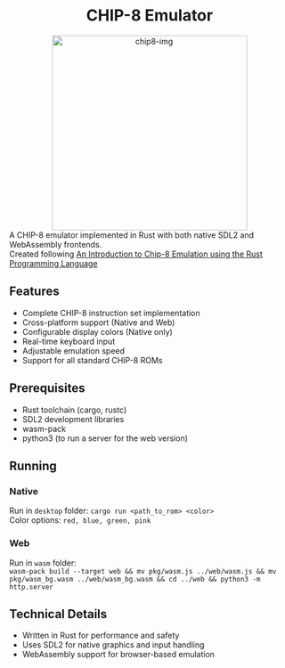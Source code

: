 <div align="center">
<h1> CHIP-8 Emulator</h1>
<img width="350px" src="https://github.com/user-attachments/assets/d8decd7e-f5c7-481f-9885-5aeac793ecec" alt="chip8-img" />

</div>
A CHIP-8 emulator implemented in Rust with both native SDL2 and WebAssembly frontends.
<br/>
Created following <a href="https://github.com/aquova/chip8-book">An Introduction to Chip-8 Emulation using the Rust Programming Language</a>

## Features

- Complete CHIP-8 instruction set implementation
- Cross-platform support (Native and Web)
- Configurable display colors (Native only)
- Real-time keyboard input
- Adjustable emulation speed
- Support for all standard CHIP-8 ROMs

## Prerequisites

- Rust toolchain (cargo, rustc)
- SDL2 development libraries
- wasm-pack
- python3 (to run a server for the web version)

## Running

### Native

Run in `desktop` folder: `cargo run <path_to_rom> <color>`
<br/>
Color options: `red, blue, green, pink`

### Web

Run in `wasm` folder:
<br/>
`wasm-pack build --target web && mv pkg/wasm.js ../web/wasm.js && mv pkg/wasm_bg.wasm ../web/wasm_bg.wasm && cd ../web && python3 -m http.server`

## Technical Details

- Written in Rust for performance and safety
- Uses SDL2 for native graphics and input handling
- WebAssembly support for browser-based emulation
